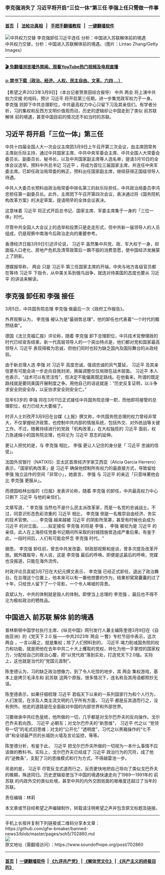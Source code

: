 ### 李克强消失了  习近平将开启“三位一体”第三任  李强上任只需做一件事
------------------------

#### [首页](https://github.com/gfw-breaker/banned-news3/blob/master/README.md) &nbsp;&nbsp;|&nbsp;&nbsp; [法轮功真相](https://github.com/begood0513/basic/blob/master/README.md)  &nbsp;&nbsp;|&nbsp;&nbsp; [手把手翻墙教程](https://github.com/gfw-breaker/guides/wiki)  &nbsp;&nbsp;|&nbsp;&nbsp; [一键翻墙软件](https://github.com/gfw-breaker/nogfw/blob/master/README.md)  



<div><img alt="中共权力交替 李克强卸任习近平连任 分析：中国进入苏联解体前的境遇" src="https://img.soundofhope.org/2023-03/gettyimages-1471369464-1678392769397.jpg"/>
<br/><figcaption class="caption">
 中共权力交替，分析：中国进入苏联解体前的境遇。（图片：Lintao Zhang/Getty Images）
</figcaption></div><hr/>

#### [ 🎬  免翻墙浏览墙外禁闻、观看YouTube热门视频及电视直播](https://github.com/gfw-breaker/HelloWorld)

#### [ 💥  禁书下载（政治、经济、人权、民主自由、文革、六四 ...）](https://github.com/gfw-breaker/books/blob/master/README.md)

<div><div class="Content__Wrapper sc-1bvya0-0 elmmKw article_body" data-checkusr="" itemprop="articleBody">
 <div id="post_place_1">
 </div>
 <p class="meta-top">
  <span class="meta">
   【希望之声2023年3月9日】（本台记者贺景田综合报导）
  </span>
  中共
  <ok href="/term/34349">
   两会
  </ok>
  将上演中共
  <ok href="/term/27018">
   权力交接
  </ok>
  的戏码，预计
  <ok href="/term/1063">
   习近平
  </ok>
  将开启第三任期，进一步集党政军权力于一身。
  <ok href="/term/1429">
   李克强
  </ok>
  则卸下中共总理职位，中共最高权力中心只留下习及其亲信们。有学者分析，习的集权和反西方文明价值观而动，历史的逻辑却让中国走到了类似
  <ok href="/term/23999">
   前苏联
  </ok>
  <ok href="/term/109344">
   解体
  </ok>
  前的境遇，甚至中国目前的情况还不如当时的苏联。
 </p>
 <h2>
  <strong>
   <ok href="/term/1063">
    习近平
   </ok>
   将开启「三位一体」第三任
  </strong>
 </h2>
 <p>
  中共十四届全国人大一次会议主席团3月9日上午召开第三次会议，由主席团常务主席赵乐际主持，通过中共国家主席、中共中央军委会主席、中共全国人大常委会委员长、副委员长、秘书长，以及中共国家副主席等人选名单，提请3月10日的全体会议选举。预料中共总书记
  <ok href="/term/1063">
   习近平
  </ok>
  ，将成为首位三届国家主席，并连任中央军委主席。已卸任政治局常委的韩正，预料出任国家副主席，继续获得正国级领导人待遇。
 </p>
 <p>
  中共人大委员长预料由政治局常委中排名第三的赵乐际担任，中共政治局委员李鸿忠担任第一副委员长。此外，主席团下午召开第四次会议，表决通过将《国务院机构改革方案》的决定草案，提请明早的全体会议表决。
 </p>
 <p>
  这意味着
  <ok href="/term/1063">
   习近平
  </ok>
  将正式开启总书记、国家主席、军委主席集于一身的「三位一体」时代。
 </p>
 <p>
  尽管中共全国人大会议上的选举和投票只是走走形式，但中共新一届领导人的人员组成，仍是观察中南海今后政治走向的重要参考。
 </p>
 <p>
  香港经济日报3月9日引述评论说，
  <ok href="/term/1063">
   习近平
  </ok>
  虽然集中共党、政、军大权于一身，却面临人口老化、房地产危机及清零政策后一蹶不振的消费意愿，使中国经济发展蒙上了阴影。
 </p>
 <p>
  港媒报导称，
  <ok href="/term/34349">
   两会
  </ok>
  只是
  <ok href="/term/1063">
   习近平
  </ok>
  第三任国家主席的开端，中央与地方各级官员都在等待
  <ok href="/term/1063">
   习近平
  </ok>
  下指令，从中美关系到俄乌战争，就连对待美国的态度也要从
  <ok href="/term/1063">
   习近平
  </ok>
  的讲话来解读。
 </p>
 <h2>
  <strong>
   <ok href="/term/1429">
    李克强
   </ok>
   卸任和
   <ok href="/term/14244">
    李强
   </ok>
   接任
  </strong>
 </h2>
 <p>
  3月5日，中共国务院总理
  <ok href="/term/1429">
   李克强
  </ok>
  做最后一次《政府工作报告》。
 </p>
 <p>
  外界观察认为，
  <ok href="/term/1429">
   李克强
  </ok>
  被认为是“最弱势总理”，他的卸任也代表着“一个时代的黯然结束”。
 </p>
 <p>
  德国《法兰克福汇报》评论称，随着
  <ok href="/term/1429">
   李克强
  </ok>
  卸下总理职位，中共技术官僚理政的时代已经宣告结束。新一代高层领导人的一个突出特点是，他们都对党和国家最高领导人
  <ok href="/term/1063">
   习近平
  </ok>
  表现得极为忠诚，但他们同时也较为缺乏国内及国际舞台的从政经验。
 </p>
 <p>
  由于新总理人选
  <ok href="/term/14244">
   李强
  </ok>
  对
  <ok href="/term/1063">
   习近平
  </ok>
  高度忠诚，强调忠诚的风气蔓延，
  <ok href="/term/1063">
   习近平
  </ok>
  及其亲信更有可能会进一步走向自我封闭，换届调整仅仅局限在战术层面。
  <ok href="/term/1063">
   习近平
  </ok>
  本人也表示，“战术可以有灵活性”，但决定不能偏离既定路线。在他看来，所谓的既定路线就是要同美国开展制度之争。用他自己的话说就是：“历史反复证明，以斗争求安全则安全存，以妥协求安全则安全亡。”
 </p>
 <p>
  现年63岁的
  <ok href="/term/14244">
   李强
  </ok>
  将在3月11日正式接任中共国务院总理一职，而他即将接管的总理职位，权力已经大大萎缩了。
 </p>
 <p>
  时评人士刘孜芹3月9日在台媒《上报》撰文称，中共国务院总理的权力曾经非常大，不仅掌握经济政策，也控制中共内部的情报系统，包括外交、对外统战等关键工作。不过，随著持续进行的党政「机构改革」，在大权独揽的
  <ok href="/term/1063">
   习近平
  </ok>
  面前，权力急遽缩小的国务院总理，也将沦为
  <ok href="/term/1063">
   习近平
  </ok>
  意志的延伸。
 </p>
 <p>
  更让人担忧的是，与
  <ok href="/term/1429">
   李克强
  </ok>
  相比，
  <ok href="/term/14244">
   李强
  </ok>
  更让人记住的身分是「
  <ok href="/term/1063">
   习近平
  </ok>
  忠诚的信徒」。
 </p>
 <p>
  法国外贸银行（NATIXIS）亚太区首席经济学家艾西亚（Alicia Garcia Herrero）表示，「国家机构改革」是
  <ok href="/term/1063">
   习近平
  </ok>
  确保他控制所有权力的最直接方式，导致留给
  <ok href="/term/14244">
   李强
  </ok>
  独立运作的空间「非常小」，她直言，
  <ok href="/term/14244">
   李强
  </ok>
  与
  <ok href="/term/1063">
   习近平
  </ok>
  的亲近「只意味著他会比
  <ok href="/term/1429">
   李克强
  </ok>
  更服从」。
 </p>
 <p>
  而德国柏林出版的《日报》发表评论称，随着
  <ok href="/term/1429">
   李克强
  </ok>
  的卸任，中共最高权力中心只剩下
  <ok href="/term/1063">
   习近平
  </ok>
  与他的亲信们。
 </p>
 <p>
  文章写道，"
  <ok href="/term/1429">
   李克强
  </ok>
  当然也不是什么民主派改革家，而是一名党的忠诚战士。不过，同意识形态色彩浓重的
  <ok href="/term/1063">
   习近平
  </ok>
  相比，
  <ok href="/term/1429">
   李克强
  </ok>
  倒是一名推崇自由经济、务实的技术官僚。……
  <ok href="/term/1429">
   李克强
  </ok>
  越来越被
  <ok href="/term/1063">
   习近平
  </ok>
  的阴影所笼罩，甚至有时候也会成为
  <ok href="/term/1063">
   习近平
  </ok>
  的对立面。……拟定接任
  <ok href="/term/1429">
   李克强
  </ok>
  的将是
  <ok href="/term/14244">
   李强
  </ok>
  ，
  <ok href="/term/14244">
   李强
  </ok>
  被视为是
  <ok href="/term/1063">
   习近平
  </ok>
  的亲信，此人在上海担任党委书记期间所采取的封城措施曾造成严重后果。有鉴于此，一段时间后，人们有可能会怀念
  <ok href="/term/1429">
   李克强
  </ok>
  时代。"
 </p>
 <p>
  据悉，
  <ok href="/term/1429">
   李克强
  </ok>
  卸任前，曾去中共发改委、财政部视察和座谈，曾多次提及改革开放。据外媒报导，有人说，这是
  <ok href="/term/1429">
   李克强
  </ok>
  最后的呼唤。即便是这最后的呼唤，党媒也没报道，只能在海外流传。
 </p>
 <p>
  时政评论员袁斌3月7日在大纪元撰文表示，
  <ok href="/term/1429">
   李克强
  </ok>
  已经正式卸任，退出了政治舞台。在总理这个位置上，他本来可以有一番他想要的作为，结果却窝窝囊囊的过了十年，只给世人留下了一个背影，一个令人唏嘘的背景。
 </p>
 <p>
  袁斌认为，中共的体制就是毁人的体制。即使当上总理的
  <ok href="/term/1429">
   李克强
  </ok>
  ，最后也不得不沦为极权政治的牺牲品。
 </p>
 <h2>
  <strong>
   中国进入
   <ok href="/term/23999">
    前苏联
   </ok>
   <ok href="/term/109344">
    解体
   </ok>
   前的境遇
  </strong>
 </h2>
 <p>
  普林斯顿中国学社执行主席、《纵览中国》网刊发行人兼主编陈奎德3月9日在《自由亚洲》的《党天下 2.0 版——中共2023年
  <ok href="/term/34349">
   两会
  </ok>
  一瞥》专栏节目中表示，这次
  <ok href="/term/34349">
   两会
  </ok>
  ，一言以蔽之，就是集权；除了人们预料到的，
  <ok href="/term/1063">
   习近平
  </ok>
  竭力削减国务院的权力和功能，就是把他在去年中共二十大上攫取的党权，转化为他一手掌控的国家权力，分配给自己的政治心腹，把“以党代政”落到实处，打造党天下2.0版。实际上，这也就是当代的“党国元首制”。
 </p>
 <p>
  陈奎德认为，习的缺乏政治想像力，到了令人吃惊的地步，其
  <ok href="/term/34349">
   两会
  </ok>
  集权游戏，基本上是拷贝毛泽东和
  <ok href="/term/23999">
   前苏联
  </ok>
  这两个原版，很多情况下，连名称及其用语都照抄无误。
 </p>
 <p>
  陈奎德表示，如果仔细梳理
  <ok href="/term/1063">
   习近平
  </ok>
  君临天下以来的一系列国家行为和个人行为，人们发现，在涉及人类主流文明的几乎所有方面，
  <ok href="/term/1063">
   习近平
  </ok>
  都是反其道而行之，没有例外。他走的道路是在全面敌对中国的内部世界和外部世界。
 </p>
 <p>
  习要继承中共红色皇统，他所做的一切，几乎都是对戈尔巴乔夫的反向操作。戈尔巴乔夫若向西，
  <ok href="/term/1063">
   习近平
  </ok>
  必朝东；对戈尔巴乔夫的“新思维”，
  <ok href="/term/1063">
   习近平
  </ok>
  代之以 “党领导一切”的毛式旧思维；对戈的“公开化” “透明度”，习代之以黑箱操作的“七不讲”和全球最严厉的长城防火墙及言论监控，等等。
 </p>
 <p>
  陈奎德分析，有鉴于此，
  <ok href="/term/1063">
   习近平
  </ok>
  把戈尔巴乔夫所做的一切视为一本什么事情不应该做的教科书。实际上，戈尔巴乔夫已经成了
  <ok href="/term/1063">
   习近平
  </ok>
  政治行为的咒符，成了他的“逆教条”，支配了习的思维模式和行为方式，不得越雷池一步。
 </p>
 <p>
  吊诡的是，
  <ok href="/term/1063">
   习近平
  </ok>
  尽管反戈式道而行之，反而更快地把自己导向了类似戈巴乔夫的晚期，殊途同归。历史逻辑驱使当下中国的境遇快速走向了1989—1991年的
  <ok href="/term/23999">
   前苏联
  </ok>
  的内政外交的类似处境，甚至中共的内外交困局面的艰难度还超过了当年的苏联。
 </p>
 <p class="meta-btm">
  责任编辑：林莉
 </p>
 <p class="meta-btm">
  本文章或节目经希望之声编辑制作，转载请注明希望之声并包含原文标题及链接。
 </p>
</div>
</div>
<hr/>
手机上长按并复制下列链接或二维码分享本文章：<br/>
https://github.com/gfw-breaker/banned-news3/blob/master/pages/soh5/702860.md <br/>
<a href='https://github.com/gfw-breaker/banned-news3/blob/master/pages/soh5/702860.md'><img src='https://github.com/gfw-breaker/banned-news3/blob/master/pages/soh5/702860.md.png'/></a> <br/>
原文地址（需翻墙访问）：https://www.soundofhope.org/post/702860


------------------------
#### [首页](https://github.com/gfw-breaker/banned-news3/blob/master/README.md) &nbsp;|&nbsp; [一键翻墙软件](https://github.com/gfw-breaker/nogfw/blob/master/README.md) &nbsp;| [《九评共产党》](https://github.com/gfw-breaker/9ping.md/blob/master/README.md#九评之一评共产党是什么) | [《解体党文化》](https://github.com/gfw-breaker/jtdwh.md/blob/master/README.md) | [《共产主义的终极目的》](https://github.com/gfw-breaker/gczydzjmd.md/blob/master/README.md)


<img src='http://gfw-breaker.win/banned-news3/pages/soh5/702860.md' width='0px' height='0px'/>